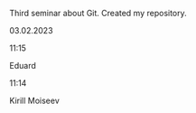 Third seminar about Git. Created my repository.

03.02.2023


11:15

Eduard

11:14

Kirill Moiseev

